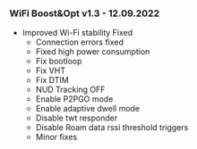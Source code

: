 ### WiFi Boost&Opt v1.3 - 12.09.2022

* Improved Wi-Fi stability Fixed
  * Connection errors fixed
  * Fixed high power consumption
  * Fix bootloop
  * Fix VHT
  * Fix DTIM
  * NUD Tracking OFF
  * Enable P2PGO mode
  * Enable adaptive dwell mode
  * Disable twt responder
  * Disable Roam data rssi threshold triggers
  * Minor fixes
